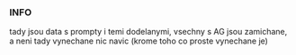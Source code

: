 ### INFO
tady jsou data s prompty i temi dodelanymi, vsechny s AG jsou zamichane, a neni tady vynechane nic navic (krome toho co proste vynechane je)